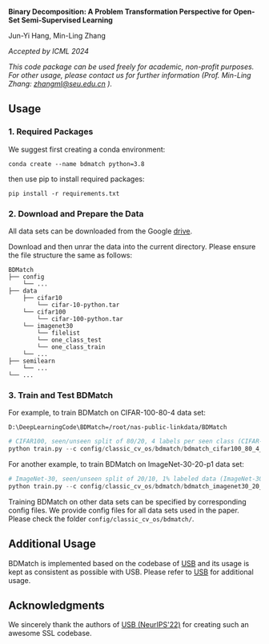 **Binary Decomposition: A Problem Transformation Perspective for Open-Set Semi-Supervised Learning**

Jun-Yi Hang, Min-Ling Zhang

*Accepted by ICML 2024*



*This code package can be used freely for academic, non-profit purposes. For other usage,  please contact us for further information (Prof. Min-Ling Zhang: zhangml@seu.edu.cn ).*

## Usage

### 1. Required Packages

We suggest first creating a conda environment:

```
conda create --name bdmatch python=3.8
```

then use pip to install required packages:

```
pip install -r requirements.txt
```

### 2. Download and Prepare the Data

All data sets can be downloaded from the Google [drive](https://drive.google.com/file/d/1Rkm6BHFH2Vr2kduDoStn9UJKil7ZRsaj/view?usp=sharing).

Download and then unrar the data into the current directory. Please ensure the file structure the same as follows:

```
BDMatch
├── config
    └── ...
├── data
    ├── cifar10
        └── cifar-10-python.tar
    └── cifar100
        └── cifar-100-python.tar
    └── imagenet30
        └── filelist
        └── one_class_test
        └── one_class_train
    └── ...
├── semilearn
    └── ...
└── ...  
```

### 3. Train and Test BDMatch

For example, to train BDMatch on CIFAR-100-80-4 data set:

```
D:\DeepLearningCode\BDMatch=/root/nas-public-linkdata/BDMatch
```

```python
# CIFAR100, seen/unseen split of 80/20, 4 labels per seen class (CIFAR-80-4), seed = 0  
python train.py --c config/classic_cv_os/bdmatch/bdmatch_cifar100_80_4_0.yaml
```

For another example, to train BDMatch on ImageNet-30-20-p1 data set:

```python
# ImageNet-30, seen/unseen split of 20/10, 1% labeled data (ImageNet-30-20-p1), seed = 1  
python train.py --c config/classic_cv_os/bdmatch/bdmatch_imagenet30_20_p1_0.yaml
```

Training BDMatch on other data sets can be specified by corresponding config files. We provide config files for all data sets used in the paper. Please check the folder `config/classic_cv_os/bdmatch/`.

## Additional Usage

BDMatch is implemented based on the codebase of [USB](https://github.com/microsoft/Semi-supervised-learning) and its usage is kept as consistent as possible with USB. Please refer to [USB](https://github.com/microsoft/Semi-supervised-learning) for additional usage.

## Acknowledgments

We sincerely thank the authors of [USB (NeurIPS'22)](https://github.com/microsoft/Semi-supervised-learning) for creating such an awesome SSL codebase.
